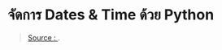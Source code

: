
จัดการ Dates & Time ด้วย Python
===

> [Source : ](https://).
<!--stackedit_data:
eyJoaXN0b3J5IjpbLTUzNjk1NjczNV19
-->